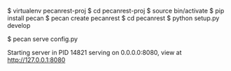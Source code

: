 $ virtualenv pecanrest-proj
$ cd pecanrest-proj
$ source bin/activate
$ pip install pecan
$ pecan create pecanrest
$ cd pecanrest
$ python setup.py develop

$ pecan serve config.py

Starting server in PID 14821
serving on 0.0.0.0:8080, view at http://127.0.0.1:8080
